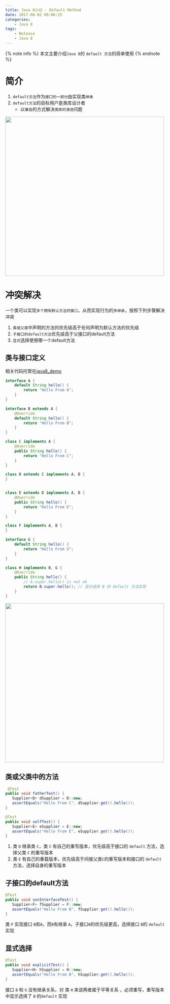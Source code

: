 ```yaml
---
title: Java 8小记 - Default Method
date: 2017-06-02 00:06:25
categories:
    - Java 8
tags:
    - Netease
    - Java 8
---
```


{% note info %}
本文主要介绍`Java 8`的 `default 方法`的简单使用
{% endnote %}

<!-- more -->

# 简介
1. `default方法`作为`接口的一部分`由实现类`继承`
2. `default方法`的目标用户是类库设计者
    - 以`兼容`的方式解决`类库的演进`问题

<img src="https://java8-1253868755.cos.ap-guangzhou.myqcloud.com/java8-default.png" width="500">

# 冲突解决
一个类可以实现`多个拥有默认方法的接口`，从而实现行为的`多继承`，按照下列步骤解决冲突
1. `类或父类`中声明的方法的优先级高于任何声明为默认方法的优先级
2. `子接口的default方法`优先级高于父接口的default方法
3. `显式`选择使用哪一个default方法

## 类与接口定义
相关代码托管在[java8_demo](https://github.com/zhongmingmao/java8_demo)
```java
interface A {
    default String hello() {
        return "Hello From A";
    }
}

interface B extends A {
    @Override
    default String hello() {
        return "Hello From B";
    }
}

class C implements A {
    @Override
    public String hello() {
        return "Hello From C";
    }
}

class D extends C implements A, B {
}


class E extends D implements A, B {
    @Override
    public String hello() {
        return "Hello From E";
    }
}

class F implements A, B {
}

interface G {
    default String hello() {
        return "Hello From G";
    }
}

class H implements B, G {
    @Override
    public String hello() {
        // A.super.hello() is not ok
        return B.super.hello(); // 显示选择 B 的 default 方法实现
    }
}
```

<img src="https://java8-1253868755.cos.ap-guangzhou.myqcloud.com/java8-default-classes.png" width="500">

## 类或父类中的方法
```java
 @Test
public void fatherTest() {
   Supplier<D> dSupplier = D::new;
   assertEquals("Hello From C", dSupplier.get().hello());
}

@Test
public void selfTest() {
   Supplier<E> eSupplier = E::new;
   assertEquals("Hello From E", eSupplier.get().hello());
}
```
1. 类 `D` 继承类 `C`，类 `C` 有自己的重写版本，优先级高于接口的 `default` 方法，选择父类 `C` 的重写版本
2. 类 `E` 有自己的重载版本，优先级高于间接父类`C`的重写版本和接口的 `default` 方法，选择自身的重写版本

## 子接口的default方法
```java
@Test
public void sonInterfaceTest() {
   Supplier<F> fSupplier = F::new;
   assertEquals("Hello From B", fSupplier.get().hello());
}
```
类 `F` 实现接口 `B`和`A`，而`B`有继承 `A`，子接口`B`的优先级更高，选择接口 `B`的 `default` 实现

## 显式选择
```java
@Test
public void explicitTest() {
   Supplier<H> hSupplier = H::new;
   assertEquals("Hello From B", hSupplier.get().hello());
}
```
接口 `B` 和 `G` 没有继承关系，对 类 `H` 来说两者属于平等关系 ，必须重写，重写版本中显示选择了 `B` 的`default` 实现
<!-- indicate-the-source -->
